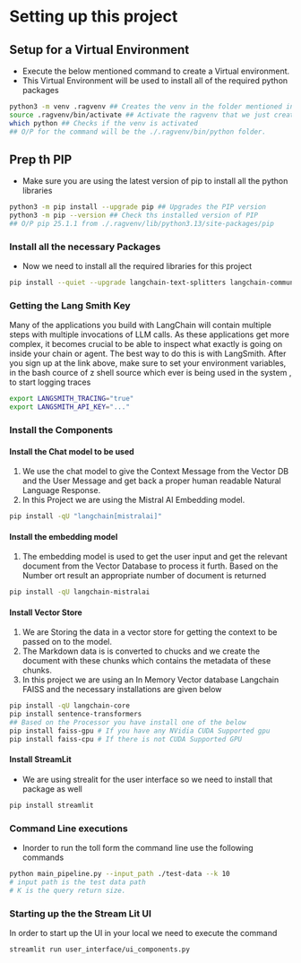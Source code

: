 # Setting up this project

## Setup for a Virtual Environment
* Execute the below mentioned command to create a Virtual environment.
* This Virtual Environment will be used to install all of the required python packages
```bash
python3 -m venv .ragvenv ## Creates the venv in the folder mentioned in the second argument
source .ragvenv/bin/activate ## Activate the ragvenv that we just created
which python ## Checks if the venv is activated
## O/P for the command will be the ./.ragvenv/bin/python folder.
```

## Prep th PIP
* Make sure you are using the latest version of pip to install all the python libraries
```bash
python3 -m pip install --upgrade pip ## Upgrades the PIP version
python3 -m pip --version ## Check ths installed version of PIP
## O/P pip 25.1.1 from ./.ragvenv/lib/python3.13/site-packages/pip
```


### Install all the necessary Packages
* Now we need to install all the required libraries for this project
```bash
pip install --quiet --upgrade langchain-text-splitters langchain-community langgraph
```

### Getting the Lang Smith Key
Many of the applications you build with LangChain will contain multiple steps with multiple invocations of LLM calls. As these applications get more complex, it becomes crucial to be able to inspect what exactly is going on inside your chain or agent. The best way to do this is with LangSmith.
After you sign up at the link above, make sure to set your environment variables, in the bash cource of z shell source which ever is being used in the system ,  to start logging traces

```bash
export LANGSMITH_TRACING="true"
export LANGSMITH_API_KEY="..."
```

### Install the Components
#### Install the Chat model to be used
1. We use the chat model to give the Context Message from the Vector DB and the User Message and get back a proper human readable Natural Language Response.
2. In this Project we are using the Mistral AI Embedding model.

```bash
pip install -qU "langchain[mistralai]"
```
#### Install the embedding model
1. The embedding model is used to get the user input and get the relevant document from the Vector Database to process it furth. Based on the Number ort result an appropriate number of document is returned
```bash
pip install -qU langchain-mistralai
```

#### Install Vector Store
1. We are Storing the data in a vector store for getting the context to be passed on to the model.
2. The Markdown data is is converted to chucks and we create the document with these chunks which contains the metadata of these chunks.
3. In this project we are using an In Memory Vector database Langchain FAISS and the necessary installations are given below
```bash
pip install -qU langchain-core
pip install sentence-transformers
## Based on the Processor you have install one of the below
pip install faiss-gpu # If you have any NVidia CUDA Supported gpu
pip install faiss-cpu # If there is not CUDA Supported GPU
```

#### Install StreamLit
* We are using strealit for the user interface so we need to install that package as well

```bash
pip install streamlit
```

### Command Line executions

* Inorder to run the toll form the command line use the following commands
```bash
python main_pipeline.py --input_path ./test-data --k 10
# input path is the test data path
# K is the query return size.
```

### Starting up the the Stream Lit UI
In order to start up the UI in your local we need to execute the command
```bash
streamlit run user_interface/ui_components.py
```
